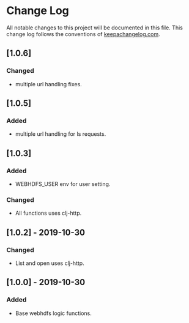 # Change Log
All notable changes to this project will be documented in this file. This change log follows the conventions of [keepachangelog.com](http://keepachangelog.com/).


## [1.0.6]
### Changed
- multiple url handling fixes.

## [1.0.5]
### Added
- multiple url handling for ls requests.

## [1.0.3]
### Added
- WEBHDFS_USER env for user setting.

### Changed
- All functions uses clj-http.

## [1.0.2] - 2019-10-30
### Changed
- List and open uses clj-http.

## [1.0.0] - 2019-10-30
### Added
- Base webhdfs logic functions.
